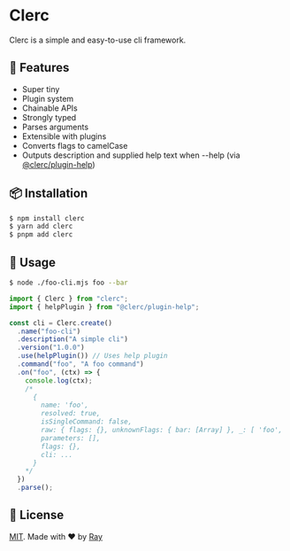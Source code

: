 # Clerc

Clerc is a simple and easy-to-use cli framework.

## 💎 Features
- Super tiny
- Plugin system
- Chainable APIs
- Strongly typed
- Parses arguments
- Extensible with plugins
- Converts flags to camelCase
- Outputs description and supplied help text when --help (via [@clerc/plugin-help](./packages/plugin-help/))

## 📦 Installation

```bash
$ npm install clerc
$ yarn add clerc
$ pnpm add clerc
```

## 🚀 Usage

```bash
$ node ./foo-cli.mjs foo --bar
```

```js
import { Clerc } from "clerc";
import { helpPlugin } from "@clerc/plugin-help";

const cli = Clerc.create()
  .name("foo-cli")
  .description("A simple cli")
  .version("1.0.0")
  .use(helpPlugin()) // Uses help plugin
  .command("foo", "A foo command")
  .on("foo", (ctx) => {
    console.log(ctx);
    /*
      {
        name: 'foo',
        resolved: true,
        isSingleCommand: false,
        raw: { flags: {}, unknownFlags: { bar: [Array] }, _: [ 'foo', '--': [] ] },
        parameters: [],
        flags: {},
        cli: ...
      }
    */
  })
  .parse();
```

## 📝 License

[MIT](./LICENSE). Made with ❤️ by [Ray](https://github.com/so1ve)
